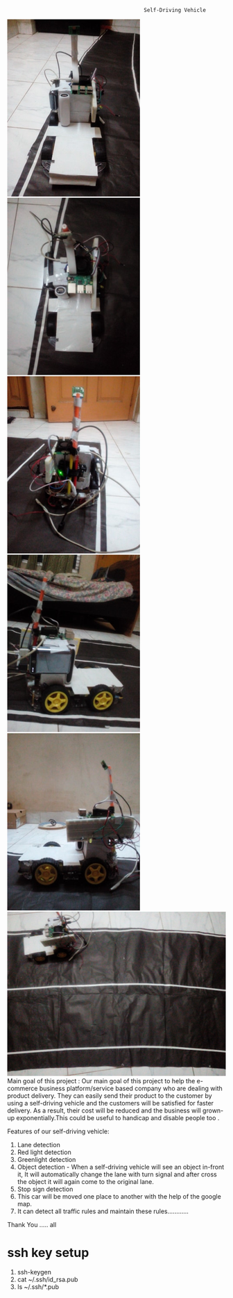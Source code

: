 
                                                Self-Driving Vehicle
![](imagesAboutProject/2.jpg)
![](imagesAboutProject/3.jpg)
![](imagesAboutProject/4.jpg)
![](imagesAboutProject/5.jpg)
![](imagesAboutProject/6.jpg)
![](imagesAboutProject/7.jpg)
Main goal of  this project :  Our main goal of this project to help the e-commerce business platform/service based company who are dealing with product delivery. They can easily send their product to the customer by using a self-driving vehicle and the customers will be satisfied for faster delivery. As a result, their cost will be reduced and the business will grown-up exponentially.This could be useful to handicap and disable people too .



Features of our self-driving vehicle:
1.	Lane detection
2.	Red light detection
3.	Greenlight detection
4.	Object detection - When a self-driving vehicle will see an object in-front it, It will automatically     change the lane with turn signal and after cross the object it will again come to the original lane.
5.	Stop sign detection
6.	This car will be moved one place to another with the help of the google map.
7.	It can detect all traffic rules and maintain these rules............

Thank You ..... all




# ssh key setup
1. ssh-keygen
2. cat ~/.ssh/id_rsa.pub
3. ls ~/.ssh/*.pub
